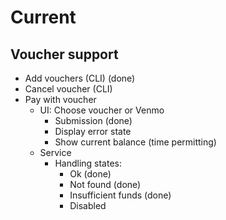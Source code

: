 # Current

## Voucher support
* Add vouchers (CLI) (done)
* Cancel voucher (CLI)
* Pay with voucher
  * UI: Choose voucher or Venmo
    * Submission (done)
    * Display error state
    * Show current balance (time permitting)
  * Service 
    * Handling states:
      * Ok (done)
      * Not found (done)
      * Insufficient funds (done)
      * Disabled

